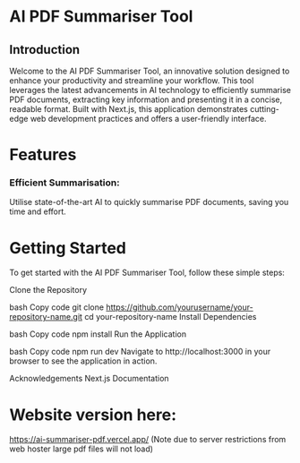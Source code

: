 # AI PDF Summariser Tool

## Introduction
Welcome to the AI PDF Summariser Tool, an innovative solution designed to enhance your productivity and streamline your workflow. This tool leverages the latest advancements in AI technology to efficiently summarise PDF documents, extracting key information and presenting it in a concise, readable format. Built with Next.js, this application demonstrates cutting-edge web development practices and offers a user-friendly interface.

# Features
### Efficient Summarisation: 
Utilise state-of-the-art AI to quickly summarise PDF documents, saving you time and effort.

# Getting Started
To get started with the AI PDF Summariser Tool, follow these simple steps:

Clone the Repository

bash
Copy code
git clone https://github.com/yourusername/your-repository-name.git
cd your-repository-name
Install Dependencies

bash
Copy code
npm install
Run the Application

bash
Copy code
npm run dev
Navigate to http://localhost:3000 in your browser to see the application in action.


Acknowledgements
Next.js Documentation

# Website version here:

https://ai-summariser-pdf.vercel.app/
(Note due to server restrictions from web hoster large pdf files will not load)
